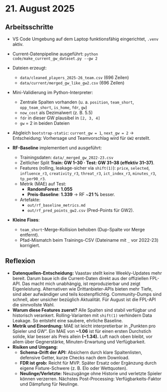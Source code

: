 # 21. August 2025

## Arbeitsschritte
- VS Code Umgebung auf dem Laptop funktionsfähig eingerichtet, `.venv` aktiv.
- Current-Datenpipeline ausgeführt: `python code/make_current_gw_dataset.py --gw 2`
- Dateien erzeugt:
  - `data/cleaned_players_2025-26_team.csv` (696 Zeilen)
  - `data/current/merged_gw_like_gw2.csv` (696 Zeilen)
- Mini-Validierung im Python-Interpreter:
  - Zentrale Spalten vorhanden (u. a. `position`, `team_short`, `opp_team_short`, `is_home`, `fdr`, `gw`)
  - `now_cost` als Dezimalwert (z. B. 5.5)
  - `fdr` in dieser GW plausibel in `[2, 3, 4]`
  - `gw` = 2 in beiden Dateien
- Abgleich `bootstrap-static`: `current_gw = 1`, `next_gw = 2` → Entscheidung: Vorhersage und Teamvorschlag wird für `GW2` erstellt.

- **RF-Baseline** implementiert und ausgeführt:
  - Trainingsdaten: `data/_merged_gw_2022-23.csv`
  - Zeitlicher Split **Train: GW 1–30 · Test: GW 31–38 (effektiv 31–37)**.
  - Features (rolling, leakage-sicher via `shift(1)`): `price`, `selected`, `influence_r3`, `creativity_r3`, `threat_r3`, `ict_index_r3`, `minutes_r3`, `tp_per90_r3`.
  - Metrik (MAE) auf Test:
    - **RandomForest**: **1.055**
    - **Preis-Baseline**: **1.339**  → RF ~**21 %** besser.
  - Artefakte: 
    - `out/rf_baseline_metrics.md`
    - `out/rf_pred_points_gw2.csv` (Pred-Points für GW2).

- **Kleine Fixes**:
  - `team_short`-Merge-Kollision behoben (Dup-Spalte vor Merge entfernt).
  - Pfad-Mismatch beim Trainings-CSV (Dateiname mit `_` vor 2022-23) korrigiert.

## Reflexion
- **Datenquellen-Entscheidung:** Vaastav stellt keine Weekly-Updates mehr bereit. Darum baue ich die Current-Daten direkt aus der offiziellen FPL-API. Das macht mich unabhängig, ist reproduzierbar und zeigt Eigenleistung. Alternativen wie Drittanbieter-APIs bieten mehr Tiefe, sind aber aufwändiger und teils kostenpflichtig. Community-Dumps sind schnell, aber unsicher bezüglich Aktualität. Für August ist die FPL-API die sinnvollste Wahl.
- **Warum diese Features zuerst?** Alle Spalten sind stabil verfügbar und historisch verankert. Rolling-Varianten mit `shift(1)` verhindern Data Leakage. So entsteht eine saubere, ehrliche Baseline.
- **Metrik und Einordnung:** MAE ist leicht interpretierbar in „Punkten pro Spieler und GW“. Ein MAE von **~1.06** ist für einen ersten Durchstich solide, klar besser als Preis allein **(~1.34).** Luft nach oben bleibt, vor allem über Gegnerstärke, Minuten-Erwartung und Verfügbarkeit.
- **Risiken und Umgang:**
  - **Schema-Drift der API:** Absichern durch klare Spaltenlisten, defensive Getter, kurze Checks nach dem Download.
  - **FDR ist grob:** Reicht für MVP. Später Ersatz oder Ergänzung durch eigene Fixture-Schwere (z. B. Elo oder Wettquoten).
  - **Neulinge/Verletzte:** Neuzugänge ohne Historie und verletzte Spieler können verzerren. Nächstes Post-Processing: Verfügbarkeits-Faktor und Dämpfung für Neulinge.